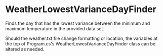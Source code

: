 # WeatherLowestVarianceDayFinder
Finds the day that has the lowest variance between the minimum and maximum temperature in the provided data set.

Should the weather.txt file change formatting or location, the variables at the top of Program.cs's WeatherLowestVarianceDayFinder class can be altered as needed.